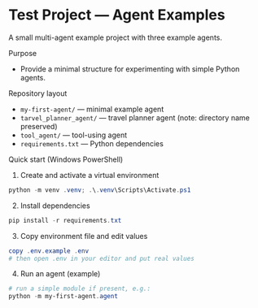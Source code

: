# Test Project — Agent Examples

A small multi-agent example project with three example agents.

Purpose
- Provide a minimal structure for experimenting with simple Python agents.

Repository layout

- `my-first-agent/` — minimal example agent
- `tarvel_planner_agent/` — travel planner agent (note: directory name preserved)
- `tool_agent/` — tool-using agent
- `requirements.txt` — Python dependencies

Quick start (Windows PowerShell)

1. Create and activate a virtual environment

```powershell
python -m venv .venv; .\.venv\Scripts\Activate.ps1
```

2. Install dependencies

```powershell
pip install -r requirements.txt
```

3. Copy environment file and edit values

```powershell
copy .env.example .env
# then open .env in your editor and put real values
```

4. Run an agent (example)

```powershell
# run a simple module if present, e.g.:
python -m my-first-agent.agent
```

